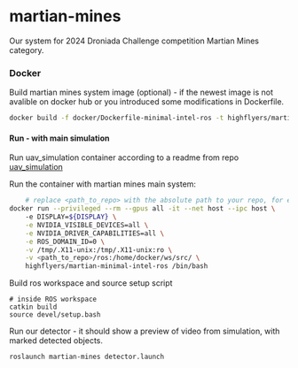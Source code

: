 # martian-mines
Our system for 2024 Droniada Challenge competition Martian Mines category.

### Docker
Build martian mines system image (optional) - if the newest image is not avalible on docker hub or you introduced some modifications in Dockerfile. 
```bash
docker build -f docker/Dockerfile-minimal-intel-ros -t highflyers/martian-minimal-intel-ros .
```
#### Run - with main simulation
Run uav_simulation container according to a readme from repo [uav_simulation](https://github.com/High-Flyers/uav_simulation)

Run the container with martian mines main system:

```bash
    # replace <path_to_repo> with the absolute path to your repo, for example: /home/user/Documents/repos/martian-mines-object-detection
docker run --privileged --rm --gpus all -it --net host --ipc host \                  
    -e DISPLAY=${DISPLAY} \
    -e NVIDIA_VISIBLE_DEVICES=all \
    -e NVIDIA_DRIVER_CAPABILITIES=all \
    -e ROS_DOMAIN_ID=0 \
    -v /tmp/.X11-unix:/tmp/.X11-unix:ro \
    -v <path_to_repo>/ros:/home/docker/ws/src/ \
    highflyers/martian-minimal-intel-ros /bin/bash
```
Build ros workspace and source setup script
```
# inside ROS workspace
catkin build
source devel/setup.bash
```
Run our detector - it should show a preview of video from simulation, with marked detected objects.
```
roslaunch martian-mines detector.launch 
```
